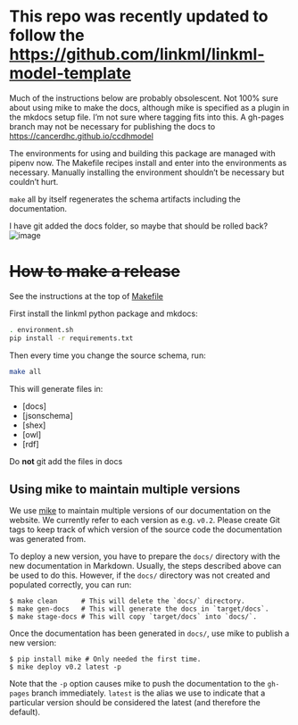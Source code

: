 # This repo was recently updated to follow the https://github.com/linkml/linkml-model-template

Much of the instructions below are probably obsolescent. Not 100% sure about using mike to make the docs, although mike is specified as a plugin in the mkdocs setup file. I’m not sure where tagging fits into this. A gh-pages branch may not be necessary for publishing the docs to https://cancerdhc.github.io/ccdhmodel

The environments for using and building this package are managed with pipenv now. The Makefile recipes install and enter into the environments as necessary. Manually installing the environment shouldn’t be necessary but couldn’t hurt.

`make` all by itself regenerates the schema artifacts including the documentation.

I have git added the docs folder, so maybe that should be rolled back?
![image](https://user-images.githubusercontent.com/25185273/128519081-6f0ee1fa-d300-4686-b7b2-480d18a559c5.png)


# ~~How to make a release~~

See the instructions at the top of [Makefile](Makefile)

First install the linkml python package and mkdocs:

```bash
. environment.sh
pip install -r requirements.txt
```

Then every time you change the source schema, run:

```bash
make all
```

This will generate files in:

 * [docs]
 * [jsonschema]
 * [shex]
 * [owl]
 * [rdf]

Do **not** git add the files in docs

## Using mike to maintain multiple versions

We use [mike](https://github.com/jimporter/mike) to maintain multiple
versions of our documentation on the website. We currently refer to
each version as e.g. `v0.2`. Please create Git tags to keep track of
which version of the source code the documentation was generated from.

To deploy a new version, you have to prepare the `docs/` directory
with the new documentation in Markdown. Usually, the steps described
above can be used to do this. However, if the `docs/` directory was not
created and populated correctly, you can run:

```
$ make clean      # This will delete the `docs/` directory. 
$ make gen-docs	  # This will generate the docs in `target/docs`.
$ make stage-docs # This will copy `target/docs` into `docs/`.
```

Once the documentation has been generated in `docs/`, use mike to 
publish a new version:

```
$ pip install mike # Only needed the first time.
$ mike deploy v0.2 latest -p
```

Note that the `-p` option causes mike to push the documentation to
the `gh-pages` branch immediately. `latest` is the alias we use to
indicate that a particular version should be considered the latest
(and therefore the default).

